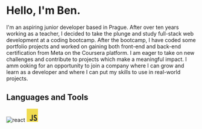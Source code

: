 # Hello, I'm Ben.

I'm an aspiring junior developer based in Prague. After over ten years working as a teacher, I decided to take the plunge and study full-stack web development at a coding bootcamp. After the bootcamp, I have coded some portfolio projects and worked on gaining both front-end and back-end certification from Meta on the Coursera platform. I am eager to take on new challenges and contribute to projects which make a meaningful impact. I amm ooking for an opportunity to join a company where I can grow and learn as a developer and where I can put my skills to use in real-world projects.
## Languages and Tools

<p>
  <img src="https://cdn.jsdelivr.net/gh/devicons/devicon/icons/react/react-original.svg" alt="react" width="35" height="35"/>
  <img src="JavaScript-logo.png" alt="javascript" width="30" height="35"/>
    </p>
<!--
**BenHbrt/BenHbrt** is a ✨ _special_ ✨ repository because its `README.md` (this file) appears on your GitHub profile.

Here are some ideas to get you started:

- 🔭 I’m currently working on ...
- 🌱 I’m currently learning ...
- 👯 I’m looking to collaborate on ...
- 🤔 I’m looking for help with ...
- 💬 Ask me about ...
- 📫 How to reach me: ...
- 😄 Pronouns: ...
- ⚡ Fun fact: ...
-->
